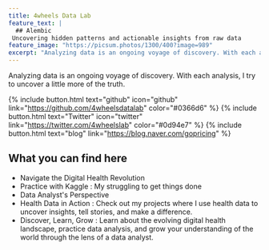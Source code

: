 ```yaml
---
title: 4wheels Data Lab 
feature_text: |
  ## Alembic
 Uncovering hidden patterns and actionable insights from raw data
feature_image: "https://picsum.photos/1300/400?image=989"
excerpt: "Analyzing data is an ongoing voyage of discovery. With each analysis, I try to uncover a little more of the truth."
---
```


Analyzing data is an ongoing voyage of discovery. With each analysis, I try to uncover a little more of the truth.

{% include button.html text="github" icon="github" link="https://github.com/4wheelsdatalab" color="#0366d6" %} {% include button.html text="Twitter" icon="twitter" link="https://twitter.com/4wheelslab" color="#0d94e7" %} {% include button.html text="blog" link="https://blog.naver.com/gopricing" %}

## What you can find here 

- Navigate the Digital Health Revolution 
- Practice with Kaggle : My struggling to get things done
- Data Analyst's Perspective
- Health Data in Action : Check out my projects where I use health data to uncover insights, tell stories, and make a difference.
- Discover, Learn, Grow : Learn about the evolving digital health landscape, practice data analysis, and grow your understanding of the world through the lens of a data analyst.

